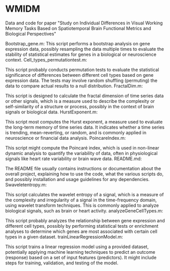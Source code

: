 # WMIDM
Data and code for paper "Study on Individual Differences in Visual Working Memory Tasks Based on Spatiotemporal Brain Functional Metrics and Biological Perspectives"

Bootstrap_gene.m:
This script  performs a bootstrap analysis on gene expression data, possibly resampling the data multiple times to evaluate the stability of statistical estimates for genes in a biological or neuroscience context.
Cell_types_permutationtest.m:

This script probably conducts permutation tests to evaluate the statistical significance of differences between different cell types based on gene expression data. The tests may involve random shuffling (permuting) the data to compare actual results to a null distribution.
FractalDim.m:

This script is  designed to calculate the fractal dimension of time series data or other signals, which is a measure used to describe the complexity or self-similarity of a structure or process, possibly in the context of brain signals or biological data.
HurstExponent.m:

This script most  computes the Hurst exponent, a measure used to evaluate the long-term memory of time series data. It indicates whether a time series is trending, mean-reverting, or random, and is commonly applied in neuroscience or financial data analysis.
PoincareIndex.m:

This script might compute the Poincaré index, which is used in non-linear dynamic analysis to quantify the variability of data, often in physiological signals like heart rate variability or brain wave data.
README.md:

The README file usually contains instructions or documentation about the overall project, explaining how to use the code, what the various scripts do, and possibly installation and usage guidelines for any dependencies.
Swaveletentropy.m:

This script  calculates the wavelet entropy of a signal, which is a measure of the complexity and irregularity of a signal in the time-frequency domain, using wavelet transform techniques. This is commonly applied to analyze biological signals, such as brain or heart activity.
analyzeGeneCellTypes.m:

This script probably analyzes the relationship between gene expression and different cell types, possibly by performing statistical tests or enrichment analyses to determine which genes are most associated with certain cell types in a given dataset.
trainLinearRegressionModel.m:

This script  trains a linear regression model using a provided dataset, potentially applying machine learning techniques to predict an outcome (response) based on a set of input features (predictors). It might include steps for training, validation, and testing of the model.
